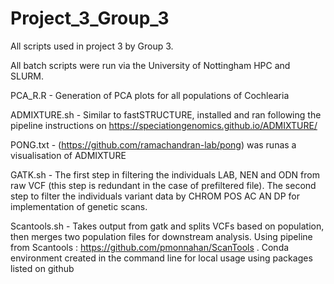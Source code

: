 # Project_3_Group_3

All scripts used in project 3 by Group 3.

All batch scripts were run via the University of Nottingham HPC and SLURM.

PCA_R.R - 
Generation of PCA plots for all populations of Cochlearia

ADMIXTURE.sh - 
Similar to fastSTRUCTURE, installed and ran following the pipeline instructions on https://speciationgenomics.github.io/ADMIXTURE/

PONG.txt - (https://github.com/ramachandran-lab/pong) was runas a visualisation of ADMIXTURE

GATK.sh -
The first step in filtering the individuals LAB, NEN and ODN from raw VCF (this step is redundant in the case of prefiltered file). The second step to filter the individuals variant data by CHROM POS AC AN DP for implementation of genetic scans.

Scantools.sh - 
Takes output from gatk and splits VCFs based on population, then merges two population files for downstream analysis. 
Using pipeline from Scantools : https://github.com/pmonnahan/ScanTools .
Conda environment created in the command line for local usage using packages listed on github
